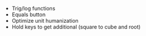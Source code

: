 - Trig/log functions
- Equals button
- Optimize unit humanization
- Hold keys to get additional (square to cube and root)